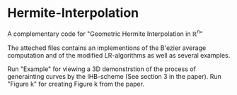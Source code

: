 # Hermite-Interpolation
A complementary code for "Geometric Hermite Interpolation in $\mathbb{R}^n$"

The atteched files contains an implementions of the B'ezier average computation and of the modified LR-algorithms as well as several examples.

Run "Example" for viewing a 3D demonstrstion of the process of generainting curves by the IHB-scheme (See section 3 in the paper).
Run "Figure k" for creating Figure k from the paper.
